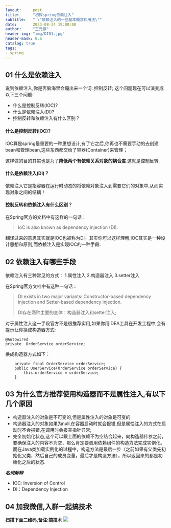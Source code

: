 ```yaml
---
layout:     post
title:      "初探spring依赖注入"
subtitle:   " \"依赖注入的一些基本概念和用法\""
date:       2023-08-24 19:00:00
author:     "王元存"
header-img: "img/DI01.jpg"
header-mask: 0.6
catalog: true
tags:
- spring
---
```


01 什么是依赖注入
------
说到依赖注入,你是否脑海里会蹦出来一个词: 控制反转; 这个问题现在可以演变成以下三个问题:
- 什么是控制反转(IOC)?
- 什么是依赖注入(DI)?
- 控制反转和依赖注入有什么区别？

#### 什么是控制反转(IOC)?

IOC算是spring最重要的一种思想设计,有了它之后,你再也不需要手动的去创建bean和管理bean,这些东西都交给了容器(Container)来管理；

这样做的目的其实也是为了**降低两个有依赖关系对象的耦合度**.这就是控制反转.

#### 什么是依赖注入(DI)？

依赖注入它是指容器在运行时动态的将依赖对象注入到需要它们的对象中,从而实现对象之间的结耦！

#### 控制反转和依赖注入有什么区别？

在Spring官方的文档中有这样的一句话：
> IoC is also known as dependency injection (DI).

翻译过来的意思其实就是IOC也被称为DI。其实你可以这样理解,IOC其实是一种设计思想和原则,而依赖注入是实现IOC的一种手段.

02 依赖注入有哪些手段
------

依赖注入有三种常见的方式：
1.属性注入
2.构造器注入
3.setter注入

在Spring官方文档中有这种一句话：
> DI exists in two major variants: Constructor-based dependency injection and Setter-based dependency injection.
> 
> DI存在两种主要的变体：构造器注入和setter注入;

对于属性注入这一手段官方不是很推荐实用,如果你用IDEA工具在开发工程中,会有提示让你换成构造器方式:
```
@Autowired
private  OrderService orderService;
```

换成构造器方式如下： 
```
    private final OrderService orderService;
	public UserService(OrderService orderService) {
		this.orderService = orderService;
	}
```


03 为什么官方推荐使用构造器而不是属性注入,有以下几个原因
------

- 构造器注入的对象是不可变的,但是属性注入的对象是可变的.
- 构造器注入的对象如果为null,在容器启动时就会报错,但是属性注入的方式在启动时不会报错,在调用时会报空指针异常;
- 完全初始化状态,这个可以跟上面的依赖不为空结合起来，向构造器传参之前，要确保注入的内容不为空，那么肯定要调用依赖组件的构造方法完成实例化。而在Java类加载实例化的过程中，构造方法是最后一步（之前如果有父类先初始化父类，然后自己的成员变量，最后才是构造方法），所以返回来的都是初始化之后的状态.


***名词解释***
- IOC: Inversion of Control
- DI：Dependency Injection

04 加我微信,入群一起搞技术
------

**扫描下面二维码,备注:搞技术**
![](http://www.wyctech.work/img/wechat.png)

